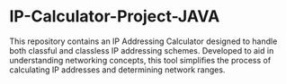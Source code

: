# IP-Calculator-Project-JAVA
This repository contains an IP Addressing Calculator designed to handle both classful and classless IP addressing schemes. Developed to aid in understanding networking concepts, this tool simplifies the process of calculating IP addresses and determining network ranges.
